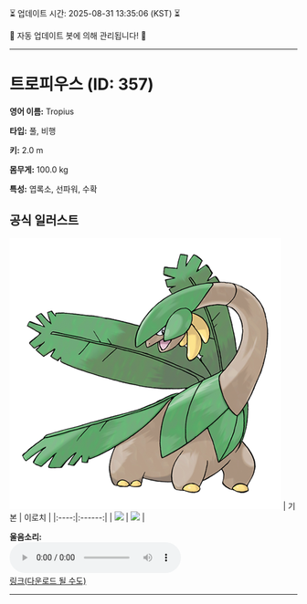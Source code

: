 
⏳ 업데이트 시간: 2025-08-31 13:35:06 (KST) ⏳

🤖 자동 업데이트 봇에 의해 관리됩니다! 🤖

---

# 트로피우스 (ID: 357)
**영어 이름:** Tropius

**타입:** 풀, 비행

**키:** 2.0 m

**몸무게:** 100.0 kg

**특성:** 엽록소, 선파워, 수확

## 공식 일러스트
![](https://raw.githubusercontent.com/PokeAPI/sprites/master/sprites/pokemon/other/official-artwork/357.png)
| 기본 | 이로치 |
|:----:|:------:|
| <img src="http://play.pokemonshowdown.com/sprites/ani/tropius.gif" width="200"> | <img src="http://play.pokemonshowdown.com/sprites/ani-shiny/tropius.gif" width="200"> |

**울음소리:**<br><audio controls src="https://raw.githubusercontent.com/PokeAPI/cries/main/cries/pokemon/latest/357.ogg"></audio><br> [링크(다운로드 될 수도)](https://raw.githubusercontent.com/PokeAPI/cries/main/cries/pokemon/latest/357.ogg)


---
